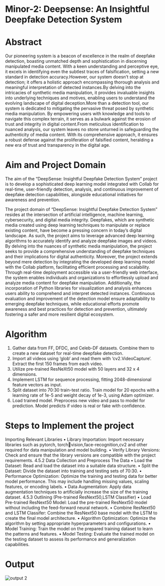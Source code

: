 # Minor-2: Deepsense: An Insightful Deepfake Detection System



# Abstract


Our pioneering system is a beacon of excellence in the realm of deepfake
detection, boasting unmatched depth and sophistication in discerning manipulated
media content. With a keen understanding and perceptive eye, it excels in
identifying even the subtlest traces of falsification, setting a new standard in
detection accuracy.However, our system doesn’t stop at detection; it offers a
holistic approach encompassing thorough analysis and meaningful interpretation of
detected instances.By delving into the intricacies of synthetic media manipulation, it
provides invaluable insights into underlying techniques and motives, enabling users
to understand the evolving landscape of digital deception.More than a detection
tool, our system is dedicated to mitigating the pervasive threat posed by synthetic
media manipulation. By empowering users with knowledge and tools to navigate
this complex terrain, it serves as a bulwark against the erosion of trust and integrity
in digital content.From meticulous identification to nuanced analysis, our system
leaves no stone unturned in safeguarding the authenticity of media content. With
its comprehensive approach, it ensures a robust defense against the proliferation of
falsified content, heralding a new era of trust and transparency in the digital age.


# Aim and Project Domain


The aim of the “DeepSense: Insightful Deepfake Detection System” project is to
develop a sophisticated deep learning model integrated with Collab for real-time,
user-friendly detection, analysis, and continuous improvement of deepfake detection
capabilities, alongside educational initiatives for awareness and prevention.



The project domain of “DeepSense: Insightful Deepfake Detection System”
resides at the intersection of artificial intelligence, machine learning, cybersecurity,
and digital media integrity. Deepfakes, which are synthetic media created using
deep learning techniques to manipulate or replace existing content, have become a
pressing concern in today’s digital landscape. As such, the project aims to leverage
advanced deep learning algorithms to accurately identify and analyze deepfake
images and videos. By delving into the nuances of synthetic media manipulation,
the project seeks to provide a comprehensive understanding of deepfake techniques
and their implications for digital authenticity.
Moreover, the project extends beyond mere detection by integrating the developed
deep learning model with the Collab platform, facilitating efficient processing
and scalability. Through real-time deployment accessible via a user-friendly
web interface, the system enables individuals and organizations to effortlessly
upload and analyze media content for deepfake manipulation. Additionally, the
incorporation of Python libraries for visualization and analysis enhances users
ability to comprehend and interpret detected instances. Continuous evaluation
and improvement of the detection model ensure adaptability to emerging deepfake
techniques, while educational efforts promote awareness and best practices for
detection and prevention, ultimately fostering a safer and more resilient digital
ecosystem.


# Algorithm

1. Gather data from FF, DFDC, and Celeb-DF datasets. Combine them to create a
new dataset for real-time deepfake detection.
2. Import all videos using ‘glob‘ and read them with ‘cv2.VideoCapture‘. Extract
the first 150 frames from each video.
3. Utilize pre-trained ResNeXt50 model with 50 layers and 32 x 4 dimensions.
4. Implement LSTM for sequence processing, fitting 2048-dimensional feature
vectors as input.
5. Split dataset into 70:30 train-test ratio. Train model for 20 epochs with a learning
rate of 1e-5 and weight decay of 1e-3, using Adam optimizer.
6. Load trained model. Preprocess new video and pass to model for prediction.
Model predicts if video is real or fake with confidence.


# Steps to Implement the project


Importing Relevant Libraries
• Library Importation: Import necessary libraries such as pytorch, torchvision,face-recognition,cv2 and other required for data manipulation and model
building.
• Verify Library Versions: Check and ensure that the library versions are
compatible with the project requirements.
4.5.2 Data Collection and Preprocess The Data
• Load the Dataset: Read and load the dataset into a suitable data structure.
• Split the Dataset: Divide the dataset into training and testing sets of 70:30.
• Performance Optimization: Optimize the training and testing data for better
model performance. This may include handling missing values, scaling features,
or encoding labels.
• Data Augmentation: Apply data augmentation techniques to artificially
increase the size of the training dataset.
4.5.3 Outlining (Pre-trained ResNext50,LSTM Classifier)
• Load Pre-trained ResNext50 Model: Load the pre-trained ResNext50 model
without including the feed-forward neural network.
• Combine ResNext50 and LSTM Classifer: Combine the ResNext50 base
model with the LSTM to create the final model architecture.
• Algorithm Optimization: Optimize the algorithm by setting appropriate
hyperparameters and configurations.
• Model Training: Train the model on the prepared training dataset to learn the
patterns and features.
• Model Testing: Evaluate the trained model on the testing dataset to assess its
performance and generalization capabilities.



# Output

![output 2](https://github.com/lohitgangupamu/minor-2-/assets/110151699/a1fc16fd-95fa-469a-91dd-a2433051a60b)



